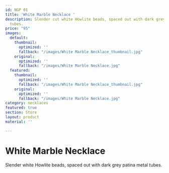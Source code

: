 ```yaml
---
id: NGP 01
title: 'White Marble Necklace '
description: Slender cut white Howlite beads, spaced out with dark grey patina metal
  tubes.
price: "95"
images:
  default:
    thumbnail:
      optimized: ''
      fallback: "/images/White Marble Necklace_thumbnail.jpg"
    original:
      optimized: ''
      fallback: "/images/White Marble Necklace.jpg"
  featured:
    thumbnail:
      optimized: ''
      fallback: "/images/White Marble Necklace_thumbnail.jpg"
    original:
      optimized: ''
      fallback: "/images/White Marble Necklace.jpg"
category: necklaces
featured: true
section: Store
layout: product
material: ''

---
```

# White Marble Necklace

Slender white Howlite beads, spaced out with dark grey patina metal tubes.